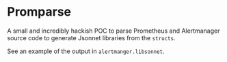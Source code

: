 # Promparse

A small and incredibly hackish POC to parse Prometheus and Alertmanager source code to generate Jsonnet libraries from
the `structs`.

See an example of the output in `alertmanger.libsonnet`.
